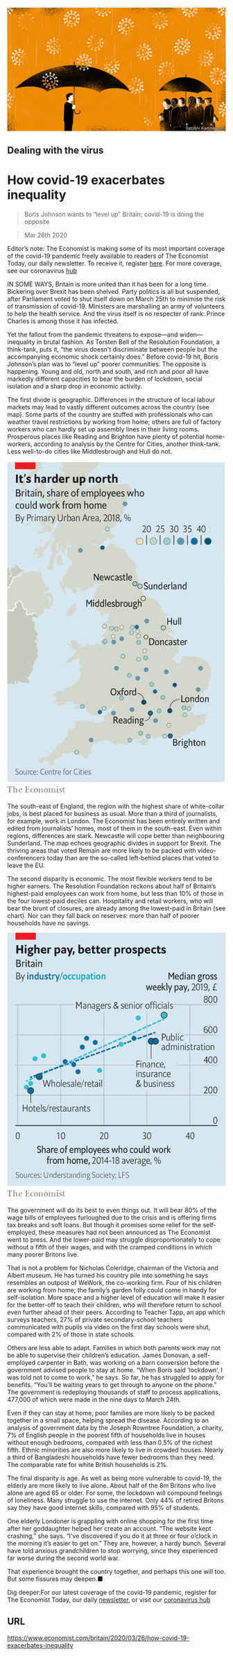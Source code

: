 ![](./images/20200328_BRD001_0.jpg)

## Dealing with the virus

# How covid-19 exacerbates inequality

> Boris Johnson wants to “level up” Britain; covid-19 is doing the opposite

> Mar 26th 2020

Editor’s note: The Economist is making some of its most important coverage of the covid-19 pandemic freely available to readers of The Economist Today, our daily newsletter. To receive it, register [here](https://www.economist.com//newslettersignup). For more coverage, see our coronavirus [hub](https://www.economist.com//coronavirus)

IN SOME WAYS, Britain is more united than it has been for a long time. Bickering over Brexit has been shelved. Party politics is all but suspended, after Parliament voted to shut itself down on March 25th to minimise the risk of transmission of covid-19. Ministers are marshalling an army of volunteers to help the health service. And the virus itself is no respecter of rank: Prince Charles is among those it has infected.

Yet the fallout from the pandemic threatens to expose—and widen—inequality in brutal fashion. As Torsten Bell of the Resolution Foundation, a think-tank, puts it, “the virus doesn’t discriminate between people but the accompanying economic shock certainly does.” Before covid-19 hit, Boris Johnson’s plan was to “level up” poorer communities. The opposite is happening. Young and old, north and south, and rich and poor all have markedly different capacities to bear the burden of lockdown, social isolation and a sharp drop in economic activity.

The first divide is geographic. Differences in the structure of local labour markets may lead to vastly different outcomes across the country (see map). Some parts of the country are stuffed with professionals who can weather travel restrictions by working from home; others are full of factory workers who can hardly set up assembly lines in their living rooms. Prosperous places like Reading and Brighton have plenty of potential home-workers, according to analysis by the Centre for Cities, another think-tank. Less well-to-do cities like Middlesbrough and Hull do not.

![](./images/20200328_BRM913.png)

The south-east of England, the region with the highest share of white-collar jobs, is best placed for business as usual. More than a third of journalists, for example, work in London. The Economist has been entirely written and edited from journalists’ homes, most of them in the south-east. Even within regions, differences are stark. Newcastle will cope better than neighbouring Sunderland. The map echoes geographic divides in support for Brexit. The thriving areas that voted Remain are more likely to be packed with video-conferencers today than are the so-called left-behind places that voted to leave the EU.

The second disparity is economic. The most flexible workers tend to be higher earners. The Resolution Foundation reckons about half of Britain’s highest-paid employees can work from home, but less than 10% of those in the four lowest-paid deciles can. Hospitality and retail workers, who will bear the brunt of closures, are already among the lowest-paid in Britain (see chart). Nor can they fall back on reserves: more than half of poorer households have no savings.

![](./images/20200328_BRC885.png)

The government will do its best to even things out. It will bear 80% of the wage bills of employees furloughed due to the crisis and is offering firms tax breaks and soft loans. But though it promises some relief for the self-employed, these measures had not been announced as The Economist went to press. And the lower-paid may struggle disproportionately to cope without a fifth of their wages, and with the cramped conditions in which many poorer Britons live.

That is not a problem for Nicholas Coleridge, chairman of the Victoria and Albert museum. He has turned his country pile into something he says resembles an outpost of WeWork, the co-working firm. Four of his children are working from home; the family’s garden folly could come in handy for self-isolation. More space and a higher level of education will make it easier for the better-off to teach their children, who will therefore return to school even further ahead of their peers. According to Teacher Tapp, an app which surveys teachers, 27% of private secondary-school teachers communicated with pupils via video on the first day schools were shut, compared with 2% of those in state schools.

Others are less able to adapt. Families in which both parents work may not be able to supervise their children’s education. James Donovan, a self-employed carpenter in Bath, was working on a barn conversion before the government advised people to stay at home. “When Boris said ‘lockdown’, I was told not to come to work,” he says. So far, he has struggled to apply for benefits. “You’ll be waiting years to get through to anyone on the phone.” The government is redeploying thousands of staff to process applications, 477,000 of which were made in the nine days to March 24th.

Even if they can stay at home, poor families are more likely to be packed together in a small space, helping spread the disease. According to an analysis of government data by the Joseph Rowntree Foundation, a charity, 7% of English people in the poorest fifth of households live in houses without enough bedrooms, compared with less than 0.5% of the richest fifth. Ethnic minorities are also more likely to live in crowded houses. Nearly a third of Bangladeshi households have fewer bedrooms than they need. The comparable rate for white British households is 2%.

The final disparity is age. As well as being more vulnerable to covid-19, the elderly are more likely to live alone. About half of the 8m Britons who live alone are aged 65 or older. For some, the lockdown will compound feelings of loneliness. Many struggle to use the internet. Only 44% of retired Britons say they have good internet skills, compared with 95% of students.

One elderly Londoner is grappling with online shopping for the first time after her goddaughter helped her create an account. “The website kept crashing,” she says. “I’ve discovered if you do it at three or four o’clock in the morning it’s easier to get on.” They are, however, a hardy bunch. Several have told anxious grandchildren to stop worrying, since they experienced far worse during the second world war.

That experience brought the country together, and perhaps this one will too. But some fissures may deepen.■

Dig deeper:For our latest coverage of the covid-19 pandemic, register for The Economist Today, our daily [newsletter](https://www.economist.com//newslettersignup), or visit our [coronavirus hub](https://www.economist.com//coronavirus)

## URL

https://www.economist.com/britain/2020/03/26/how-covid-19-exacerbates-inequality
